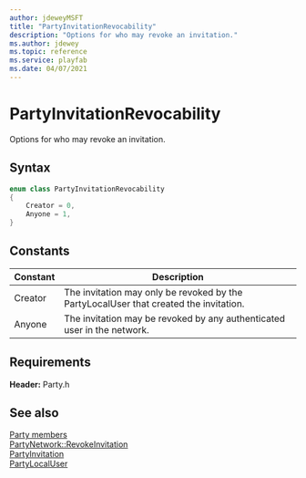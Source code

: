 ```yaml
---
author: jdeweyMSFT
title: "PartyInvitationRevocability"
description: "Options for who may revoke an invitation."
ms.author: jdewey
ms.topic: reference
ms.service: playfab
ms.date: 04/07/2021
---
```


# PartyInvitationRevocability  

Options for who may revoke an invitation.    

## Syntax  
  
```cpp
enum class PartyInvitationRevocability    
{  
    Creator = 0,  
    Anyone = 1,  
}  
```  
  
## Constants  
  
| Constant | Description |
| --- | --- |
| Creator | The invitation may only be revoked by the PartyLocalUser that created the invitation. |  
| Anyone | The invitation may be revoked by any authenticated user in the network. |  
  
  
## Requirements  
  
**Header:** Party.h
  
## See also  
[Party members](../party_members.md)  
[PartyNetwork::RevokeInvitation](../classes/PartyNetwork/methods/partynetwork_revokeinvitation.md)  
[PartyInvitation](../classes/PartyInvitation/partyinvitation.md)  
[PartyLocalUser](../classes/PartyLocalUser/partylocaluser.md)
  
  
